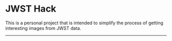 # JWST Hack

This is a personal project that is intended to simplify the process of getting 
interesting images from JWST data.

---

 